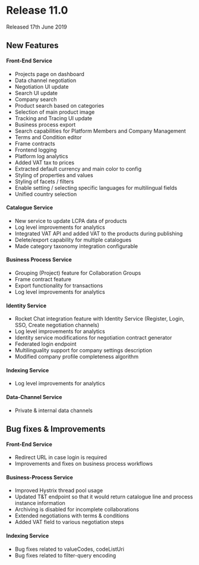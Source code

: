 # Release 11.0

Released 17th June 2019

## New Features

#### Front-End Service

- Projects page on dashboard
- Data channel negotiation
- Negotiation UI update
- Search UI update
- Company search
- Product search based on categories
- Selection of main product image
- Tracking and Tracing UI update
- Business process export
- Search capabilities for Platform Members and Company Management
- Terms and Condition editor
- Frame contracts
- Frontend logging
- Platform log analytics
- Added VAT tax to prices
- Extracted default currency and main color to config
- Styling of properties and values
- Styling of facets / filters
- Enable setting / selecting specific languages for multilingual fields
- Unified country selection

#### Catalogue Service

- New service to update LCPA data of products
- Log level improvements for analytics
- Integrated VAT API and added VAT to the products during publishing
- Delete/export capability for multiple catalogues
- Made category taxonomy integration configurable

#### Business Process Service

- Grouping (Project) feature for Collaboration Groups
- Frame contract feature
- Export functionality for transactions
- Log level improvements for analytics

#### Identity Service

- Rocket Chat integration feature with Identity Service (Register, Login, SSO, Create negotiation channels)
- Log level improvements for analytics
- Identity service modifications for negotiation contract generator
- Federated login endpoint
- Multilinguality support for company settings description
- Modified company profile completeness algorithm

#### Indexing Service

- Log level improvements for analytics

#### Data-Channel Service

- Private & internal data channels

## Bug fixes & Improvements

#### Front-End Service

- Redirect URL in case login is required
- Improvements and fixes on business process workflows

#### Business-Process Service

- Improved Hystrix thread pool usage
- Updated T&T endpoint so that it would return catalogue line and process instance information
- Archiving is disabled for incomplete collaborations
- Extended negotiations with terms & conditions
- Added VAT field to various negotiation steps

#### Indexing Service

- Bug fixes related to valueCodes, codeListUri
- Bug fixes related to filter-query encoding